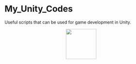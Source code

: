 # My_Unity_Codes
Useful scripts that can be used for game development in Unity.

<style>
img {
  display: block;
  margin-left: auto;
  margin-right: auto;
}
</style>

<img src="https://media.giphy.com/media/h408T6Y5GfmXBKW62l/giphy.gif" width="100" height="100" />
